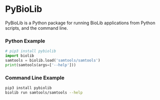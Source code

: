 # PyBioLib

PyBioLib is a Python package for running BioLib applications from Python scripts, and the command line.

### Python Example
```python
# pip3 install pybiolib
import biolib
samtools = biolib.load('samtools/samtools')
print(samtools(args=['--help']))
```

### Command Line Example
```bash
pip3 install pybiolib
biolib run samtools/samtools --help
```
